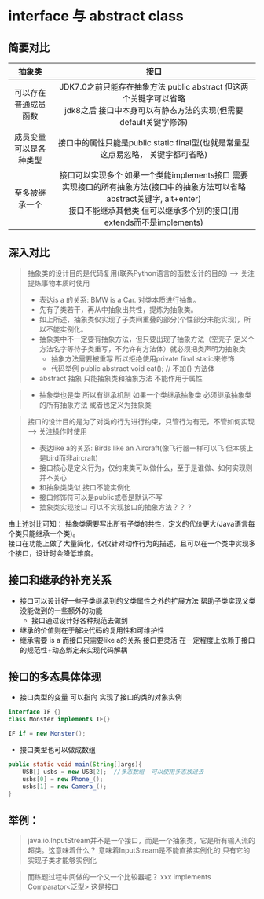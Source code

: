 # interface 与 abstract class
## 简要对比
|     抽象类     |                                                                接口                                                                |
|:-----------:|:--------------------------------------------------------------------------------------------------------------------------------:|
| 可以存在普通成员函数  |                    JDK7.0之前只能存在抽象方法 public abstract 但这两个关键字可以省略<br/> jdk8之后 接口中本身可以有静态方法的实现(但需要default关键字修饰)                     |
| 成员变量可以是各种类型 |                                       接口中的属性只能是public static final型(也就是常量型 这点易忽略， 关键字都可省略)                                       |
|   至多被继承一个   | 接口可以实现多个 如果一个类能implements接口 需要实现接口的所有抽象方法(接口中的抽象方法可以省略abstract关键字, alt+enter) <br/> 接口不能继承其他类 但可以继承多个别的接口(用extends而不是implements) |

## 深入对比
> 抽象类的设计目的是代码复用(联系Python语言的函数设计的目的) --> 关注提炼事物本质时使用
>   + 表达is a 的关系:  BMW is a Car. 对类本质进行抽象。
>   + 先有子类若干，再从中抽象出共性，提炼为抽象类。
>   + 如上所述，抽象类仅实现了子类间重叠的部分(个性部分未能实现)，所以不能实例化。
>   + 抽象类中不一定要有抽象方法，但只要出现了抽象方法（空壳子 定义个方法名字等待子类重写，不允许有方法体）就必须把类声明为抽象类
>     + 抽象方法需要被重写 所以拒绝使用private  final static来修饰
>     + 代码举例    public abstract void eat();    // 不加{} 方法体
>   + abstract 抽象 只能抽象类和抽象方法  不能作用于属性

>   + 抽象类也是类 所以有继承机制  如果一个类继承抽象类 必须继承抽象类的所有抽象方法 或者也定义为抽象类

> 接口的设计目的是为了对类的行为进行约束，只管行为有无，不管如何实现 --> 关注操作时使用
>   + 表达like a的关系: Birds like an Aircraft(像飞行器一样可以飞 但本质上是bird而非aircraft)
>   + 接口核心是定义行为，仅约束类可以做什么，至于是谁做、如何实现则并不关心
>   + 和抽象类类似  接口不能实例化
>   + 接口修饰符可以是public或者是默认不写
>   + 抽象类实现接口 可以不实现接口的抽象方法？？？

由上述对比可知：
抽象类需要写出所有子类的共性，定义的代价更大(Java语言每个类只能继承一个类)。<br>
接口在功能上做了大量简化，仅仅针对动作行为的描述，且可以在一个类中实现多个接口，设计时会降低难度。

## 接口和继承的补充关系
- 接口可以设计好一些子类继承到的父类属性之外的扩展方法 帮助子类实现父类没能做到的一些额外的功能
    - 接口通过设计好各种规范去做到
- 继承的价值则在于解决代码的复用性和可维护性
- 继承需要 is a  而接口只需要like a的关系   接口更灵活 在一定程度上依赖于接口的规范性+动态绑定来实现代码解耦

## 接口的多态具体体现
- 接口类型的变量  可以指向 实现了接口的类的对象实例 
```java
interface IF {}
class Monster implements IF{}

IF if = new Monster();
```

- 接口类型也可以做成数组    
```java
public static void main(String[]args){
    USB[] usbs = new USB[2];  //多态数组  可以使用多态放进去
    usbs[0] = new Phone_();       
    usbs[1] = new Camera_();
}


```


## 举例：<br>
> java.io.InputStream并不是一个接口，而是一个抽象类，它是所有输入流的超类。这意味着什么？
> 意味着InputStream是不能直接实例化的 只有它的实现子类才能够实例化

> 而练题过程中间做的一个又一个比较器呢？ xxx implements Comparator<泛型> 这是接口